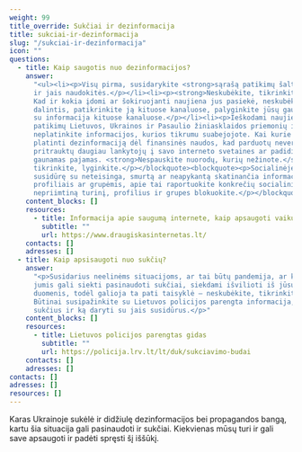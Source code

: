 ```yaml
---
weight: 99
title_override: Sukčiai ir dezinformacija
title: sukciai-ir-dezinformacija
slug: "/sukciai-ir-dezinformacija"
icon: ""
questions:
  - title: Kaip saugotis nuo dezinformacijos?
    answer:
      "<ul><li><p>Visų pirma, susidarykite <strong>sąrašą patikimų šaltinių</strong>
      ir jais naudokitės.</p></li><li><p><strong>Neskubėkite, tikrinkite, lyginkite.</strong>
      Kad ir kokia įdomi ar šokiruojanti naujiena jus pasiekė, neskubėkite tikėti ir
      dalintis, patikrinkite ją kituose kanaluose, palyginkite jūsų gautą informaciją
      su informacija kituose kanaluose.</p></li><li><p>Ieškodami naujienų, <strong>remkitės
      patikimų Lietuvos, Ukrainos ir Pasaulio žiniasklaidos priemonių informacija</strong>,
      neplatinkite informacijos, kurios tikrumu suabejojote. Kai kurie žmonės yra suinteresuoti
      platinti dezinformaciją dėl finansinės naudos, kad parduotų nevertingus daiktus,
      pritrauktų daugiau lankytojų į savo interneto svetaines ar padidintų iš reklamos
      gaunamas pajamas. <strong>Nespauskite nuorodų, kurių nežinote.</strong></p></li></ul><blockquote><p>Neskubėkite,
      tikrinkite, lyginkite.</p></blockquote><blockquote><p>Socialinėje žiniasklaidoje
      susidūrę su neteisinga, smurtą ar neapykantą skatinančia informacija, tendencingais
      profiliais ar grupėmis, apie tai raportuokite konkrečių socialinių tinklų administratoriams,
      nepriimtiną turinį, profilius ir grupes blokuokite.</p></blockquote>"
    content_blocks: []
    resources:
      - title: Informacija apie saugumą internete, kaip apsaugoti vaikus.
        subtitle: ""
        url: https://www.draugiskasinternetas.lt/
    contacts: []
    adresses: []
  - title: Kaip apsisaugoti nuo sukčių?
    answer:
      "<p>Susidarius neelinėms situacijoms, ar tai būtų pandemija, ar karas Ukrainoje,
      jumis gali siekti pasinaudoti sukčiai, siekdami išvilioti iš jūsų pinigus ar asmens
      duomenis, todėl galioja ta pati taisyklė – neskubėkite, tikrinkite, lyginkite.
      Būtinai susipažinkite su Lietuvos policijos parengta informacija, kaip atpažinti
      sukčius ir ką daryti su jais susidūrus.</p>"
    content_blocks: []
    resources:
      - title: Lietuvos policijos parengtas gidas
        subtitle: ""
        url: https://policija.lrv.lt/lt/duk/sukciavimo-budai
    contacts: []
    adresses: []
contacts: []
adresses: []
resources: []
---
```


Karas Ukrainoje sukėlė ir didžiulę dezinformacijos bei propagandos bangą, kartu šia situacija gali pasinaudoti ir sukčiai. Kiekvienas mūsų turi ir gali save apsaugoti ir padėti spręsti šį iššūkį.
